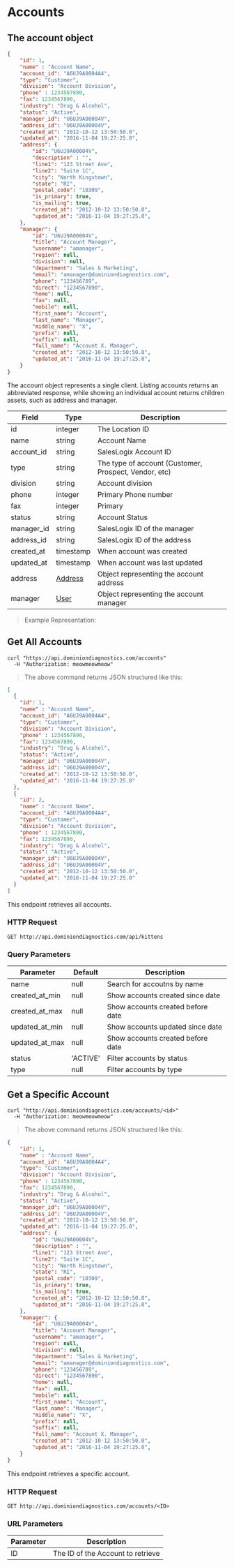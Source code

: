 # Accounts

## The account object

```json
{
    "id": 1,
    "name" : "Account Name",
    "account_id": "A6UJ9A0004A4",
    "type": "Customer",
    "division": "Account Division",
    "phone" : 1234567890,
    "fax": 1234567890,
    "industry": "Drug & Alcohol",
    "status": "Active",
    "manager_id": "U6UJ9A00004V",
    "address_id": "U6UJ9A00004V",
    "created_at": "2012-10-12 13:50:50.0",
    "updated_at": "2016-11-04 19:27:25.0",
    "address": {
        "id": "U6UJ9A00004V",
        "description" : "",
        "line1": "123 Street Ave",
        "line2": "Suite 1C",
        "city": "North Kingstown",
        "state": "RI",
        "postal_code": "10309",
        "is_primary": true,
        "is_mailing": true,
        "created_at": "2012-10-12 13:50:50.0",
        "updated_at": "2016-11-04 19:27:25.0",
    },
    "manager": {
        "id": "U6UJ9A00004V",
        "title": "Account Manager",
        "username": "amanager",
        "region": null,
        "division": null,
        "department": "Sales & Marketing",
        "email": "amanager@dominiondiagnostics.com",
        "phone": "123456789",
        "direct": "1234567890",
        "home": null,
        "fax": null,
        "mobile": null,
        "first_name": "Account",
        "last_name": "Manager",
        "middle_name": "X",
        "prefix": null,
        "suffix": null,
        "full_name": "Account X. Manager",
        "created_at": "2012-10-12 13:50:50.0",
        "updated_at": "2016-11-04 19:27:25.0",
    }
}
```

The account object represents a single client. Listing accounts returns an abbreviated
response, while showing an individual account returns children assets, such as
address and manager.

Field | Type | Description
---------- | ------------ | -----------
id | integer | The Location ID
name | string | Account Name
account_id | string | SalesLogix Account ID
type | string | The type of account (Customer, Prospect, Vendor, etc)
division | string | Account division
phone | integer | Primary Phone number
fax | integer | Primary
status | string | Account Status
manager_id | string | SalesLogix ID of the manager
address_id | string | SalesLogix ID of the address
created_at | timestamp | When account was created
updated_at | timestamp | When account was last updated
address | [Address](#addresses) | Object representing the account address
manager | [User](#users) | Object representing the account manager

> Example Representation:


## Get All Accounts

```shell
curl "https://api.dominiondiagnostics.com/accounts"
  -H "Authorization: meowmeowmeow"
```

> The above command returns JSON structured like this:

```json
[
  {
    "id": 1,
    "name" : "Account Name",
    "account_id": "A6UJ9A0004A4",
    "type": "Customer",
    "division": "Account Division",
    "phone" : 1234567890,
    "fax": 1234567890,
    "industry": "Drug & Alcohol",
    "status": "Active",
    "manager_id": "U6UJ9A00004V",
    "address_id": "U6UJ9A00004V",
    "created_at": "2012-10-12 13:50:50.0",
    "updated_at": "2016-11-04 19:27:25.0"
  },
  {
    "id": 2,
    "name" : "Account Name",
    "account_id": "A6UJ9A0004A4",
    "type": "Customer",
    "division": "Account Division",
    "phone" : 1234567890,
    "fax": 1234567890,
    "industry": "Drug & Alcohol",
    "status": "Active",
    "manager_id": "U6UJ9A00004V",
    "address_id": "U6UJ9A00004V",
    "created_at": "2012-10-12 13:50:50.0",
    "updated_at": "2016-11-04 19:27:25.0"
  }
]
```

This endpoint retrieves all accounts.

### HTTP Request

`GET http://api.dominiondiagnostics.com/api/kittens`

### Query Parameters

Parameter | Default | Description
--------- | ------- | -----------
name | null | Search for accoutns by name
created_at_min | null | Show accounts created since date
created_at_max | null | Show accounts created before date
updated_at_min | null | Show accounts updated since date
updated_at_max | null | Show accounts created before date
status | 'ACTIVE' | Filter accounts by status
type | null | Filter accounts by type

## Get a Specific Account

```shell
curl "http://api.dominiondiagnostics.com/accounts/<id>"
  -H "Authorization: meowmeowmeow"
```

> The above command returns JSON structured like this:

```json
{
    "id": 1,
    "name" : "Account Name",
    "account_id": "A6UJ9A0004A4",
    "type": "Customer",
    "division": "Account Division",
    "phone" : 1234567890,
    "fax": 1234567890,
    "industry": "Drug & Alcohol",
    "status": "Active",
    "manager_id": "U6UJ9A00004V",
    "address_id": "U6UJ9A00004V",
    "created_at": "2012-10-12 13:50:50.0",
    "updated_at": "2016-11-04 19:27:25.0",
    "address": {
        "id": "U6UJ9A00004V",
        "description" : "",
        "line1": "123 Street Ave",
        "line2": "Suite 1C",
        "city": "North Kingstown",
        "state": "RI",
        "postal_code": "10309",
        "is_primary": true,
        "is_mailing": true,
        "created_at": "2012-10-12 13:50:50.0",
        "updated_at": "2016-11-04 19:27:25.0",
    },
    "manager": {
        "id": "U6UJ9A00004V",
        "title": "Account Manager",
        "username": "amanager",
        "region": null,
        "division": null,
        "department": "Sales & Marketing",
        "email": "amanager@dominiondiagnostics.com",
        "phone": "123456789",
        "direct": "1234567890",
        "home": null,
        "fax": null,
        "mobile": null,
        "first_name": "Account",
        "last_name": "Manager",
        "middle_name": "X",
        "prefix": null,
        "suffix": null,
        "full_name": "Account X. Manager",
        "created_at": "2012-10-12 13:50:50.0",
        "updated_at": "2016-11-04 19:27:25.0",
    }
}
```

This endpoint retrieves a specific account.

### HTTP Request

`GET http://api.dominiondiagnostics.com/accounts/<ID>`

### URL Parameters

Parameter | Description
--------- | -----------
ID | The ID of the Account to retrieve
